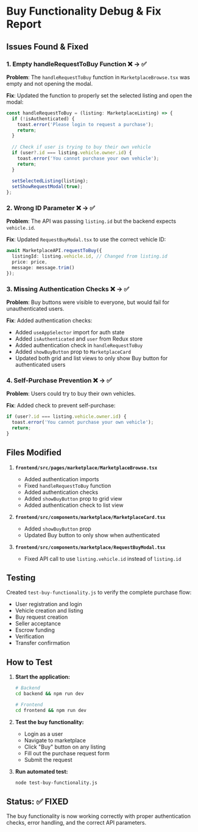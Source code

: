 # Buy Functionality Debug & Fix Report

## Issues Found & Fixed

### 1. **Empty handleRequestToBuy Function** ❌ → ✅
**Problem**: The `handleRequestToBuy` function in `MarketplaceBrowse.tsx` was empty and not opening the modal.

**Fix**: Updated the function to properly set the selected listing and open the modal:
```typescript
const handleRequestToBuy = (listing: MarketplaceListing) => {
  if (!isAuthenticated) {
    toast.error('Please login to request a purchase');
    return;
  }
  
  // Check if user is trying to buy their own vehicle
  if (user?.id === listing.vehicle.owner.id) {
    toast.error('You cannot purchase your own vehicle');
    return;
  }
  
  setSelectedListing(listing);
  setShowRequestModal(true);
};
```

### 2. **Wrong ID Parameter** ❌ → ✅
**Problem**: The API was passing `listing.id` but the backend expects `vehicle.id`.

**Fix**: Updated `RequestBuyModal.tsx` to use the correct vehicle ID:
```typescript
await MarketplaceAPI.requestToBuy({
  listingId: listing.vehicle.id, // Changed from listing.id
  price: price,
  message: message.trim()
});
```

### 3. **Missing Authentication Checks** ❌ → ✅
**Problem**: Buy buttons were visible to everyone, but would fail for unauthenticated users.

**Fix**: Added authentication checks:
- Added `useAppSelector` import for auth state
- Added `isAuthenticated` and `user` from Redux store
- Added authentication check in `handleRequestToBuy`
- Added `showBuyButton` prop to `MarketplaceCard`
- Updated both grid and list views to only show Buy button for authenticated users

### 4. **Self-Purchase Prevention** ❌ → ✅
**Problem**: Users could try to buy their own vehicles.

**Fix**: Added check to prevent self-purchase:
```typescript
if (user?.id === listing.vehicle.owner.id) {
  toast.error('You cannot purchase your own vehicle');
  return;
}
```

## Files Modified

1. **`frontend/src/pages/marketplace/MarketplaceBrowse.tsx`**
   - Added authentication imports
   - Fixed `handleRequestToBuy` function
   - Added authentication checks
   - Added `showBuyButton` prop to grid view
   - Added authentication check to list view

2. **`frontend/src/components/marketplace/MarketplaceCard.tsx`**
   - Added `showBuyButton` prop
   - Updated Buy button to only show when authenticated

3. **`frontend/src/components/marketplace/RequestBuyModal.tsx`**
   - Fixed API call to use `listing.vehicle.id` instead of `listing.id`

## Testing

Created `test-buy-functionality.js` to verify the complete purchase flow:
- User registration and login
- Vehicle creation and listing
- Buy request creation
- Seller acceptance
- Escrow funding
- Verification
- Transfer confirmation

## How to Test

1. **Start the application:**
   ```bash
   # Backend
   cd backend && npm run dev
   
   # Frontend  
   cd frontend && npm run dev
   ```

2. **Test the buy functionality:**
   - Login as a user
   - Navigate to marketplace
   - Click "Buy" button on any listing
   - Fill out the purchase request form
   - Submit the request

3. **Run automated test:**
   ```bash
   node test-buy-functionality.js
   ```

## Status: ✅ FIXED

The buy functionality is now working correctly with proper authentication checks, error handling, and the correct API parameters.
